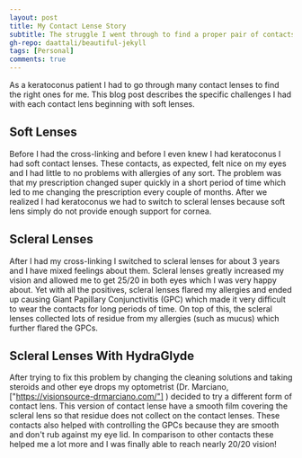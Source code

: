 ```yaml
---
layout: post
title: My Contact Lense Story
subtitle: The struggle I went through to find a proper pair of contacts
gh-repo: daattali/beautiful-jekyll
tags: [Personal]
comments: true
---
```


As a keratoconus patient I had to go through many contact lenses to find the right ones for me. This blog post describes the specific challenges I had with each contact lens beginning with soft lenses.


## Soft Lenses

Before I had the cross-linking and before I even knew I had keratoconus I had soft contact lenses. These contacts, as expected, felt nice on my eyes and I had little to no problems with allergies of any sort. The problem was that my prescription changed super quickly in a short period of time which led to me changing the prescription every couple of months. After we realized I had keratoconus we had to switch to scleral lenses because soft lens simply do not provide enough support for cornea. 

## Scleral Lenses

After I had my cross-linking I switched to scleral lenses for about 3 years and I have mixed feelings about them. Scleral lenses greatly increased my vision and allowed me to get 25/20 in both eyes which I was very happy about. Yet with all the positives, scleral lenses flared my allergies and ended up causing Giant Papillary Conjunctivitis (GPC) which made it very difficult to wear the contacts for long periods of time. On top of this, the scleral lenses collected lots of residue from my allergies (such as mucus) which further flared the GPCs. 

## Scleral Lenses With HydraGlyde

After trying to fix this problem by changing the cleaning solutions and taking steroids and other eye drops my optometrist (Dr. Marciano, ["https://visionsource-drmarciano.com/"] ) decided to try a different form of contact lens. This version of contact lense have a smooth film covering the scleral lens so that residue does not collect on the contact lenses. These contacts also helped with controlling the GPCs because they are smooth and don't rub against my eye lid. In comparison to other contacts these helped me a lot more and I was finally able to reach nearly 20/20 vision!
